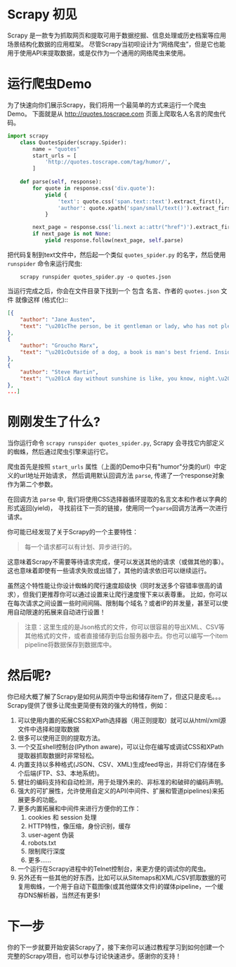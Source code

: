 # Scrapy 初见

Scrapy 是一款专为抓取网页和提取可用于数据挖掘、信息处理或历史档案等应用场景结构化数据的应用框架。
尽管Scrapy当初呗设计为“网络爬虫”，但是它也能用于使用API来提取数据，或是仅作为一个通用的网络爬虫来使用。

# 运行爬虫Demo

为了快速向你们展示Scrapy，我们将用一个最简单的方式来运行一个爬虫Demo。
下面就是从 http://quotes.toscrape.com 页面上爬取名人名言的爬虫代码。

```python
import scrapy
    class QuotesSpider(scrapy.Spider):
        name = "quotes"
        start_urls = [
            'http://quotes.toscrape.com/tag/humor/',
        ]
    
    def parse(self, response):
        for quote in response.css('div.quote'):
            yield {
                'text': quote.css('span.text::text').extract_first(),
                'author': quote.xpath('span/small/text()').extract_first(),
            }

        next_page = response.css('li.next a::attr("href")').extract_first()
        if next_page is not None:
            yield response.follow(next_page, self.parse)
```

把代码复制到text文件中，然后起一个类似 ``quotes_spider.py`` 的名字，然后使用
`runspider` 命令来运行爬虫:

```
    scrapy runspider quotes_spider.py -o quotes.json
```

当运行完成之后，你会在文件目录下找到一个 包含 名言、作者的 ``quotes.json`` 文件
就像这样 (格式化)::
```json
[{
    "author": "Jane Austen",
    "text": "\u201cThe person, be it gentleman or lady, who has not pleasure in a good novel, must be intolerably stupid.\u201d"
},
{
    "author": "Groucho Marx",
    "text": "\u201cOutside of a dog, a book is man's best friend. Inside of a dog it's too dark to read.\u201d"
},
{
    "author": "Steve Martin",
    "text": "\u201cA day without sunshine is like, you know, night.\u201d"
},
...]
```

# 刚刚发生了什么?

当你运行命令 ``scrapy runspider quotes_spider.py``, Scrapy 会寻找它内部定义的蜘蛛，然后通过爬虫引擎来运行它。

爬虫首先是按照 ``start_urls`` 属性（上面的Demo中只有"humor"分类的url）中定义的url地址开始请求，
然后调用默认回调方法 ``parse``, 传递了一个response对象作为第二个参数。

在回调方法 ``parse`` 中, 我们将使用CSS选择器循环提取的名言文本和作者以字典的形式返回(yield)，
寻找前往下一页的链接，使用同一个``parse``回调方法再一次进行请求。

你可能已经发现了关于Scrapy的一个主要特性：
> 每一个请求都可以有计划、异步进行的。

这意味着Scrapy不需要等待请求完成，便可以发送其他的请求（或做其他的事）。
这也意味着即使有一些请求失败或出错了，其他的请求依旧可以继续运行。

虽然这个特性能让你设计蜘蛛的爬行速度超级快（同时发送多个容错率很高的请求），但我们更推荐你可以通过设置来让爬行速度慢下来以表尊重。
比如，你可以在每次请求之间设置一些时间间隔、限制每个域名？或者IP的并发量，甚至可以使用自动限速的拓展来自动进行设置！

> 注意：这里生成的是Json格式的文件，你可以很容易的导出XML、CSV等其他格式的文件，或者直接储存到后台服务器中去。你也可以编写一个item pipeline将数据保存到数据库中。

# 然后呢?

你已经大概了解了Scrapy是如何从网页中导出和储存item了，但这只是皮毛。。。
Scrapy提供了很多让爬虫更简便有效的强大的特性，例如：
1. 可以使用内置的拓展CSS和XPath选择器（用正则提取）就可以从html/xml源文件中选择和提取数据
2. 很多可以使用正则的提取方法。
3. 一个交互shell控制台(IPython aware)，可以让你在编写或调试CSS和XPath提取器抓取数据时非常轻松。
4. 内置支持以多种格式(JSON、CSV、XML)生成feed导出，并将它们存储在多个后端(FTP、S3、本地系统)。
5. 健壮的编码支持和自动检测，用于处理外来的、非标准的和破碎的编码声明。
6. 强大的可扩展性，允许使用自定义的API(中间件、扩展和管道pipelines)来拓展更多的功能。
7. 更多内置拓展和中间件来进行方便你的工作：
    1. cookies 和 session 处理
    2. HTTP特性，像压缩，身份识别，缓存
    3. user-agent 伪装
    4. robots.txt
    5. 限制爬行深度
    6. 更多……
8. 一个运行在Scrapy进程中的Telnet控制台，来更方便的调试你的爬虫。
9. 另外还有一些其他的好东西，比如可以从Sitemaps和XML/CSV抓取数据的可复用蜘蛛，一个用于自动下载图像(或其他媒体文件)的媒体pipeline，一个缓存DNS解析器，当然还有更多!  

# 下一步

你的下一步就要开始安装Scrapy了，接下来你可以通过教程学习到如何创建一个完整的Scrapy项目，也可以参与讨论快速进步。感谢你的支持！  
